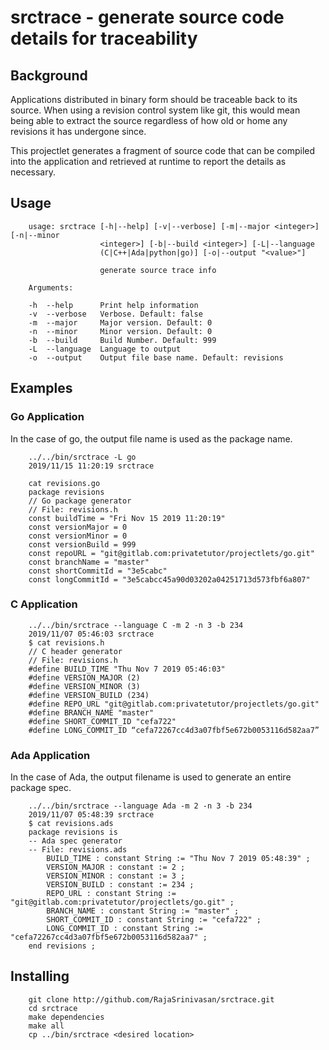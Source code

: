 # srctrace - generate source code details for traceability

## Background

Applications distributed in binary form should be traceable back to its source. When using a revision control system like git, this would mean being able to extract the source regardless of how old or home any revisions it has undergone since.

This projectlet generates a fragment of source code that can be compiled into the application and retrieved at runtime to report the details as necessary.

## Usage

        usage: srctrace [-h|--help] [-v|--verbose] [-m|--major <integer>] [-n|--minor
                        <integer>] [-b|--build <integer>] [-L|--language
                        (C|C++|Ada|python|go)] [-o|--output "<value>"]

                        generate source trace info

        Arguments:

        -h  --help      Print help information
        -v  --verbose   Verbose. Default: false
        -m  --major     Major version. Default: 0
        -n  --minor     Minor version. Default: 0
        -b  --build     Build Number. Default: 999
        -L  --language  Language to output
        -o  --output    Output file base name. Default: revisions

## Examples
### Go Application

In the case of go, the output file name is used as the package name. 

        ../../bin/srctrace -L go
        2019/11/15 11:20:19 srctrace

        cat revisions.go
        package revisions
        // Go package generator
        // File: revisions.h
        const buildTime = "Fri Nov 15 2019 11:20:19"
        const versionMajor = 0
        const versionMinor = 0
        const versionBuild = 999
        const repoURL = "git@gitlab.com:privatetutor/projectlets/go.git"
        const branchName = "master"
        const shortCommitId = "3e5cabc"
        const longCommitId = "3e5cabcc45a90d03202a04251713d573fbf6a807"

### C Application

        ../../bin/srctrace --language C -m 2 -n 3 -b 234
        2019/11/07 05:46:03 srctrace
        $ cat revisions.h
        // C header generator
        // File: revisions.h
        #define BUILD_TIME "Thu Nov 7 2019 05:46:03"
        #define VERSION_MAJOR (2)
        #define VERSION_MINOR (3)
        #define VERSION_BUILD (234)
        #define REPO_URL "git@gitlab.com:privatetutor/projectlets/go.git"
        #define BRANCH_NAME "master"
        #define SHORT_COMMIT_ID "cefa722"
        #define LONG_COMMIT_ID “cefa72267cc4d3a07fbf5e672b0053116d582aa7”

### Ada Application

In the case of Ada, the output filename is used to generate an entire package spec.

        ../../bin/srctrace --language Ada -m 2 -n 3 -b 234
        2019/11/07 05:48:39 srctrace
        $ cat revisions.ads
        package revisions is
        -- Ada spec generator
        -- File: revisions.ads
            BUILD_TIME : constant String := "Thu Nov 7 2019 05:48:39" ;
            VERSION_MAJOR : constant := 2 ;
            VERSION_MINOR : constant := 3 ;
            VERSION_BUILD : constant := 234 ;
            REPO_URL : constant String := "git@gitlab.com:privatetutor/projectlets/go.git" ;
            BRANCH_NAME : constant String := "master" ;
            SHORT_COMMIT_ID : constant String := "cefa722" ;
            LONG_COMMIT_ID : constant String := "cefa72267cc4d3a07fbf5e672b0053116d582aa7" ;
        end revisions ;

## Installing

        git clone http://github.com/RajaSrinivasan/srctrace.git
        cd srctrace
        make dependencies
        make all
        cp ../bin/srctrace <desired location>


